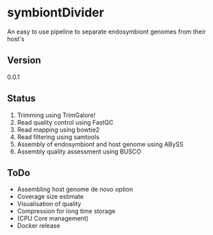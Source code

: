 # symbiontDivider
An easy to use pipeline to separate endosymbiont genomes from their host's

## Version

0.0.1

## Status

1. Trimming using TrimGalore!
2. Read quality control using FastQC
3. Read mapping using bowtie2
4. Read filtering using samtools
5. Assembly of endosymbiont and host genome using ABySS
6. Assembly quality assessment using BUSCO


## ToDo

- Assembling host genome de novo option
- Coverage size estimate
- Visualisation of quality
- Compression for long time storage
- (CPU Core management)
- Docker release
